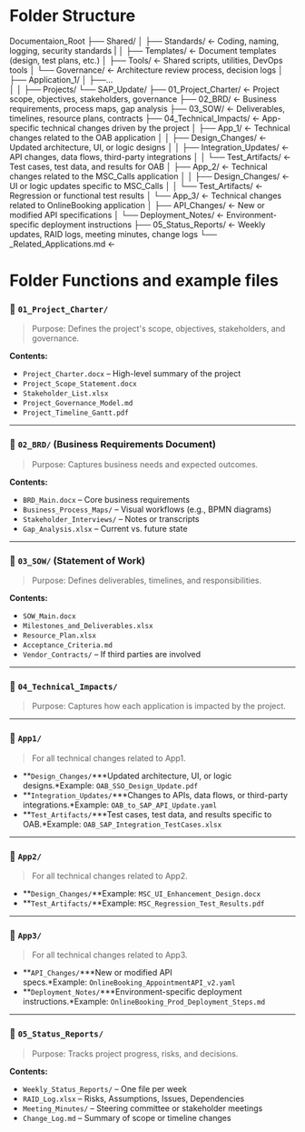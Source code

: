 # Folder Structure

Documentaion_Root
├── Shared/
│   ├── Standards/               ← Coding, naming, logging, security standards
|
│   ├── Templates/               ← Document templates (design, test plans, etc.)
│   ├── Tools/                   ← Shared scripts, utilities, DevOps tools
│   └── Governance/              ← Architecture review process, decision logs
│
├── Application_1/ 
│   ├──...   
│
│   ├── Projects/
        └── SAP_Update/
            ├── 01_Project_Charter/         ← Project scope, objectives, stakeholders, governance
            ├── 02_BRD/                     ← Business requirements, process maps, gap analysis
            ├── 03_SOW/                     ← Deliverables, timelines, resource plans, contracts
            ├── 04_Technical_Impacts/       ← App-specific technical changes driven by the project
            │   ├── App_1/                    ← Technical changes related to the OAB application
            │   │   ├── Design_Changes/         ← Updated architecture, UI, or logic designs
            │   │   ├── Integration_Updates/    ← API changes, data flows, third-party integrations
            │   │   └── Test_Artifacts/         ← Test cases, test data, and results for OAB
            │   ├── App_2/             ← Technical changes related to the MSC_Calls application
            │   │   ├── Design_Changes/         ← UI or logic updates specific to MSC_Calls
            │   │   └── Test_Artifacts/         ← Regression or functional test results
            │   └── App_3/         ← Technical changes related to OnlineBooking application
            │       ├── API_Changes/           ← New or modified API specifications
            │       └── Deployment_Notes/      ← Environment-specific deployment instructions
            ├──  05_Status_Reports/         ← Weekly updates, RAID logs, meeting minutes, change logs
            └──  _Related_Applications.md   ← 
    


# Folder Functions and example files

 ### **📁 `01_Project_Charter/`**

> Purpose: Defines the project's scope, objectives, stakeholders, and governance.
> 

**Contents:**

- `Project_Charter.docx` – High-level summary of the project
- `Project_Scope_Statement.docx`
- `Stakeholder_List.xlsx`
- `Project_Governance_Model.md`
- `Project_Timeline_Gantt.pdf`

---

### **📁 `02_BRD/` (Business Requirements Document)**

> Purpose: Captures business needs and expected outcomes.
> 

**Contents:**

- `BRD_Main.docx` – Core business requirements
- `Business_Process_Maps/` – Visual workflows (e.g., BPMN diagrams)
- `Stakeholder_Interviews/` – Notes or transcripts
- `Gap_Analysis.xlsx` – Current vs. future state

---

### **📁 `03_SOW/` (Statement of Work)**

> Purpose: Defines deliverables, timelines, and responsibilities.
> 

**Contents:**

- `SOW_Main.docx`
- `Milestones_and_Deliverables.xlsx`
- `Resource_Plan.xlsx`
- `Acceptance_Criteria.md`
- `Vendor_Contracts/` – If third parties are involved

---

### **📁 `04_Technical_Impacts/`**

> Purpose: Captures how each application is impacted by the project.
> 

---

### **📁 `App1/`**

> For all technical changes related to App1.
> 
- **`Design_Changes/`***Updated architecture, UI, or logic designs.*Example: `OAB_SSO_Design_Update.pdf`
- **`Integration_Updates/`***Changes to APIs, data flows, or third-party integrations.*Example: `OAB_to_SAP_API_Update.yaml`
- **`Test_Artifacts/`***Test cases, test data, and results specific to OAB.*Example: `OAB_SAP_Integration_TestCases.xlsx`

---

### **📁 `App2/`**

> For all technical changes related to App2.
> 
- **`Design_Changes/`**Example: `MSC_UI_Enhancement_Design.docx`
- **`Test_Artifacts/`**Example: `MSC_Regression_Test_Results.pdf`

---

### **📁 `App3/`**

> For all technical changes related to App3.
> 
- **`API_Changes/`***New or modified API specs.*Example: `OnlineBooking_AppointmentAPI_v2.yaml`
- **`Deployment_Notes/`***Environment-specific deployment instructions.*Example: `OnlineBooking_Prod_Deployment_Steps.md`

---

### **📁 `05_Status_Reports/`**

> Purpose: Tracks project progress, risks, and decisions.
> 

**Contents:**

- `Weekly_Status_Reports/` – One file per week
- `RAID_Log.xlsx` – Risks, Assumptions, Issues, Dependencies
- `Meeting_Minutes/` – Steering committee or stakeholder meetings
- `Change_Log.md` – Summary of scope or timeline changes   
